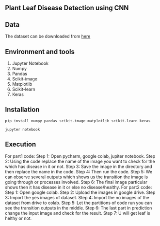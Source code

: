 ## Plant Leaf Disease Detection using CNN 


## Data

The dataset can be downloaded from [here](https://www.kaggle.com/emmarex/plantdisease/discussion)
## Environment and tools

1. Jupyter Notebook
2. Numpy
3. Pandas
4. Scikit-image
5. Matplotlib
6. Scikit-learn
7. Keras

## Installation

`pip install numpy pandas scikit-image matplotlib scikit-learn keras`

`jupyter notebook`
## Execution 
For part1 code:
Step 1: Open pycharm, google colab, jupiter notebook. 
Step 2: Using the code replace the name of the image you want to check for the which has disease in it or not. 
Step 3: Save the image in the directory and then replace the name in the code. 
Step 4: Then run the code. 
Step 5: We can observe several outputs which shows us the transition the image is going through or processes involved.
Step 6: The final image particular shows then it has disease in it or else no disease/healthy.
For part2 code:
Step 1: Open google colab. 
Step 2: Upload the images in google drive. 
Step 3: Import the yes images of dataset. 
Step 4: Import the no images of the dataset from drive to colab. 
Step 5: Let the partitions of code run you can see the transition outputs in the middle. 
Step 6: The last part in prediction change the input image and check for the result. 
Step 7: U will get leaf is helthy or not.
